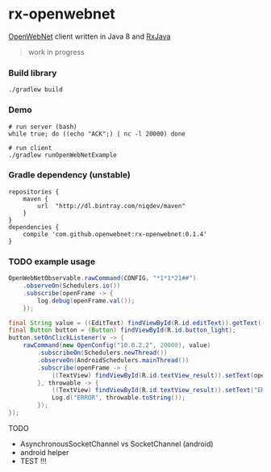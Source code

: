 # rx-openwebnet

[OpenWebNet](http://www.myopen-legrandgroup.com/resources/own_protocol/default.aspx)
client written in Java 8 and [RxJava](https://github.com/ReactiveX/RxJava)

> work in progress

### Build library
```
./gradlew build
```

### Demo
```
# run server (bash)
while true; do ((echo "ACK";) | nc -l 20000) done

# run client
./gradlew runOpenWebNetExample
```

### Gradle dependency (unstable)
```
repositories {
    maven {
        url  "http://dl.bintray.com/niqdev/maven"
    }
}
dependencies {
    compile 'com.github.openwebnet:rx-openwebnet:0.1.4'
}
```

### TODO example usage
```java
OpenWebNetObservable.rawCommand(CONFIG, "*1*1*21##")
    .observeOn(Schedulers.io())
    .subscribe(openFrame -> {
        log.debug(openFrame.val());
    });

final String value = ((EditText) findViewById(R.id.editText)).getText().toString();
final Button button = (Button) findViewById(R.id.button_light);
button.setOnClickListener(v -> {
    rawCommand(new OpenConfig("10.0.2.2", 20000), value)
        .subscribeOn(Schedulers.newThread())
        .observeOn(AndroidSchedulers.mainThread())
        .subscribe(openFrame -> {
            ((TextView) findViewById(R.id.textView_result)).setText(openFrame.val());
        }, throwable -> {
            ((TextView) findViewById(R.id.textView_result)).setText("ERROR");
            Log.d("ERROR", throwable.toString());
        });
});
```

TODO
* AsynchronousSocketChannel vs SocketChannel (android)
* android helper
* TEST !!!